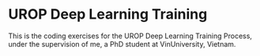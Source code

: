# UROP Deep Learning Training
This is the coding exercises for the UROP Deep Learning Training Process, under the supervision of me, a PhD student at VinUniversity, Vietnam.
